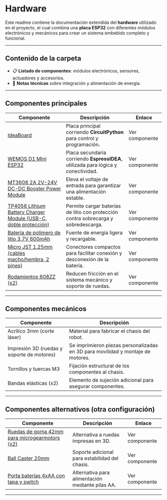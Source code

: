 #  Hardware 

Este readme contiene la documentación extendida del **hardware** utilizado en el proyecto, el cual combina una **placa ESP32** con diferentes módulos electrónicos y mecánicos para crear un sistema embebido completo y funcional.

---

##  Contenido de la carpeta

- 📋 **Listado de componentes**: módulos electrónicos, sensores, actuadores y accesorios.  
- 📝 **Notas técnicas** sobre integración y alimentación de energía.  

---

##  Componentes principales

| Componente | Descripción | Enlace |
|------------|-------------|--------|
| [IdeaBoard](https://www.crcibernetica.com/crcibernetica-ideaboard) | Placa principal corriendo **CircuitPython** para control y programación. | Ver componente |
| [WEMOS D1 Mini ESP32](https://www.crcibernetica.com/wemos-d1-mini-esp32) | Placa secundaria corriendo **EspressIDEA**, utilizada para lógica y conectividad. | Ver componente |
| [MT3608 2A 2V-24V DC-DC Booster Power Module](https://www.crcibernetica.com/mt3608-2a-2v-24v-dc-dc-booster-power-module/?searchid=2437815&search_query=Boost) | Eleva el voltaje de entrada para garantizar una alimentación estable. | Ver componente |
| [TP4056 Lithium Battery Charger Module (USB-C, doble protección)](https://www.crcibernetica.com/tp4056-lithium-battery-charger-module-with-dual-protection-usb-c/?searchid=2437823&search_query=USB+c) | Permite cargar baterías de litio con protección contra sobrecarga y sobredescarga. | Ver componente |
| [Batería de polímero de litio 3.7V 600mAh](https://www.crcibernetica.com/lithium-ion-polymer-battery-3-7v-600mah/?searchid=2437835&search_query=Lithium) | Fuente de energía ligera y recargable. | Ver componente |
| [Micro JST 1.25mm (cables macho/hembra, 2 pines)](https://www.crcibernetica.com/micro-jst-1-25mm-2-pin-male-and-female-cables/?searchid=2437827&search_query=Jst) | Conectores compactos para facilitar conexión y desconexión de la batería. | Ver componente |
| [Rodamientos 608ZZ (x2)](https://www.crcibernetica.com/608zz-roller-bearing/?searchid=2437838&search_query=Roller) | Reducen fricción en el sistema mecánico y soporte de ruedas. | Ver componente |

---

##  Componentes mecánicos

| Componente | Descripción |
|------------|-------------|
| Acrílico 3mm (corte láser) | Material para fabricar el chasis del robot. |
| Impresión 3D (ruedas y soporte de motores) | Se imprimieron piezas personalizadas en 3D para movilidad y montaje de motores. |
| Tornillos y tuercas M3 | Fijación estructural de los componentes al chasis. |
| Bandas elásticas (x2) | Elemento de sujeción adicional para asegurar componentes. |

---

##  Componentes alternativos (otra configuración)

| Componente | Descripción | Enlace |
|------------|-------------|--------|
| [Ruedas de goma 42mm para microgearmotors (x2)](https://www.crcibernetica.com/42mm-rubber-wheels-for-micro-gearmotors/?searchid=2437873&search_query=Wheels) | Alternativa a ruedas impresas en 3D. | Ver componente |
| [Ball Caster 20mm](https://www.crcibernetica.com/ball-caster-20mm/?searchid=2437878&search_query=Wheel) | Soporte adicional para estabilidad del chasis. | Ver componente |
| [Porta baterías 4xAA con tapa y switch](https://www.crcibernetica.com/battery-holder-4xaa-with-cover-and-switch/?searchid=2437884&s) | Alternativa para alimentación mediante pilas AA. | Ver componente |


---


